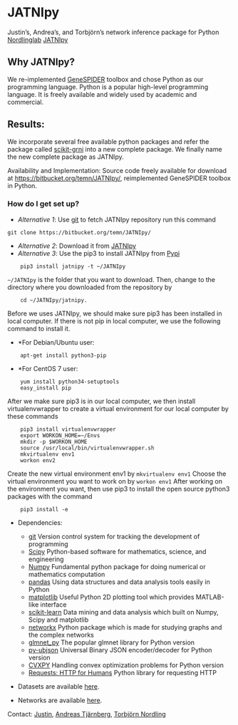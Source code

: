 # JATNIpy #

Justin’s, Andrea’s, and Torbjörn’s network inference package for Python
[Nordlinglab](https://www.nordlinglab.org/) 
[JATNIpy](https://bitbucket.org/temn/JATNIpy/src/)

## Why JATNIpy?  
We re-implemented [GeneSPIDER](https://bitbucket.org/sonnhammergrni/genespider/src/) toolbox and chose Python as our programming language. Python is a popular high-level programming language. It is freely available and widely used by academic and commercial.

## Results: 
We incorporate several free available python packages and refer the package called [scikit-grni](https://pypi.org/project/scikit-grni/) into a new complete package. We finally name the new complete package as JATNIpy.

Availability and Implementation: Source code freely available for download at https://bitbucket.org/temn/JATNIpy/, reimplemented GeneSPIDER toolbox in Python.
### How do I get set up? ###

* *Alternative 1*: Use [git](https://git-scm.com/) to fetch JATNIpy repository run this command
```
git clone https://bitbucket.org/temn/JATNIpy/
```
* *Alternative 2*: Download it from [JATNIpy](https://bitbucket.org/temn/JATNIpy/)
* *Alternative 3*: Use the pip3 to install JATNIpy from [Pypi](https://pypi.org/)
```
	pip3 install jatnipy -t ~/JATNIpy
```
`~/JATNIpy` is the folder that you want to download. Then, change to the directory where you downloaded from the repository by
```
	cd ~/JATNIpy/jatnipy.
```
Before we uses JATNIpy, we should make sure pip3 has been installed in local computer. If there is not pip in local computer, we use the following command to install it.
* *For Debian/Ubuntu user:
```
	apt-get install python3-pip
```

* *For CentOS 7 user:
```
	yum install python34-setuptools
	easy_install pip
```

After we make sure pip3 is in our local computer, we then install virtualenvwrapper to create a virtual environment for our local computer by these commands
```	
	pip3 install virtualenvwrapper
	export WORKON_HOME=~/Envs
	mkdir -p $WORKON_HOME
	source /usr/local/bin/virtualenvwrapper.sh
	mkvirtualenv env1
	workon env2
```
Create the new virtual environment env1 by 
`mkvirtualenv env1`
Choose the virtual environment you want to work on by 
`workon env1`
After working on the environment you want, then use pip3 to install
the open source python3 packages with the command
```
	pip3 install -e
```

* Dependencies:

	* [git](https://git-scm.com/) Version control system for tracking the development of programming
    * [Scipy](https://www.scipy.org/) Python-based software for mathematics, science, and engineering	
	* [Numpy](http://www.numpy.org/) Fundamental python package for doing numerical or mathematics computation
	* [pandas](https://pandas.pydata.org/) Using data structures and data analysis tools easily in Python	
	* [matplotlib](https://matplotlib.org/) Useful Python 2D plotting tool which provides MATLAB-like interface	
	* [scikit-learn](http://scikit-learn.org/stable/) Data mining and data analysis which built on Numpy, Scipy and matplotlib	
	* [networkx](https://networkx.github.io/) Python package which is made for studying graphs and the complex networks	
	* [glmnet_py](https://pypi.org/project/glmnet-py/) The popular glmnet library for Python version
	* [py-ubjson](https://pypi.org/project/py-ubjson/) Universal Binary JSON encoder/decoder for Python version	
	* [CVXPY](http://www.cvxpy.org/) Handling convex optimization problems for Python version	
	* [Requests: HTTP for Humans](http://docs.python-requests.org/en/master/) Python library for requesting HTTP

* Datasets are available [here](https://bitbucket.org/sonnhammergrni/gs-datasets).
* Networks are available [here](https://bitbucket.org/sonnhammergrni/gs-networks).


Contact: [Justin](mailto:justin.lin@nordlinglab.org), [Andreas Tjärnberg](mailto:at145@nyu.edu), [Torbjörn Nordling](t@nordlinglab.org)
